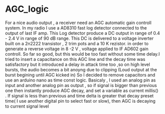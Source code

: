 # AGC_logic
For a nice audio output , a receiver need an AGC automatic gain controll system.
In my radio I use a AD8310 fast log detector connected to the output of last IF amp.
This Log detector produce a DC output in range of 0.4 - 2.4 V in range of 90 dB range.
This DC is delivered to a voltage inverter built on a 2n2222 transistor , 2 trim pots and a 10 K rezistor. in order to generate a reverse
voltage in 8 -2 V , voltage applied to IF AD602 gain controll.
So far so good, but this would be too fast without some time delay.I tried to insert a capacitance on this AGC line and the decay time was
satisfactory but it introduced a delay in attack time too ,so on high level bursts, the audio becomes a bit anoyng due to clipping (Loud output
at the burst begining until AGC kicked in)
So I decided to remove capacitors and use an arduino nano as time const logic.
Basicaly , I used an analog pin as input and another analog pin as output , so if signal is bigger than previous one then instantly
produce AGC decay, and set a variable as current millis() .
If signal is less than previous and time delta is greater that decay preset time( I use another digital pin to select fast or slow),
then AGC is decaying to current signal level


